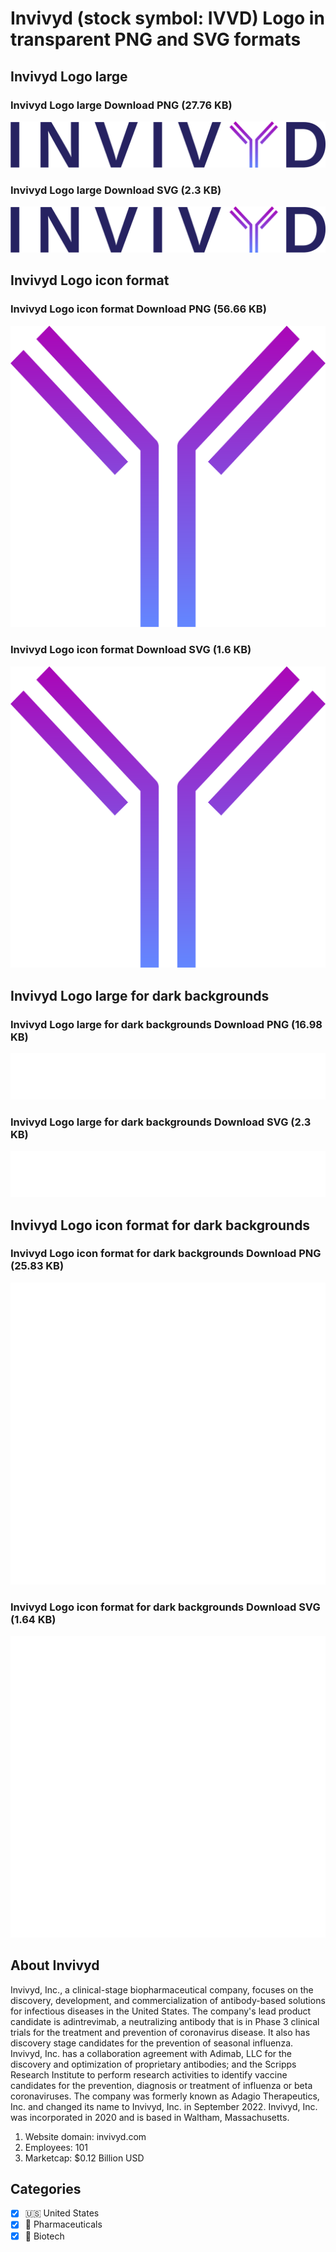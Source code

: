 # Invivyd (stock symbol: IVVD) Logo in transparent PNG and SVG formats

## Invivyd Logo large

### Invivyd Logo large Download PNG (27.76 KB)

![Invivyd Logo large Download PNG (27.76 KB)](/img/orig/IVVD_BIG-139bfc28.png)

### Invivyd Logo large Download SVG (2.3 KB)

![Invivyd Logo large Download SVG (2.3 KB)](/img/orig/IVVD_BIG-43fc3ee3.svg)

## Invivyd Logo icon format

### Invivyd Logo icon format Download PNG (56.66 KB)

![Invivyd Logo icon format Download PNG (56.66 KB)](/img/orig/IVVD-b42e7d4b.png)

### Invivyd Logo icon format Download SVG (1.6 KB)

![Invivyd Logo icon format Download SVG (1.6 KB)](/img/orig/IVVD-c73f6442.svg)

## Invivyd Logo large for dark backgrounds

### Invivyd Logo large for dark backgrounds Download PNG (16.98 KB)

![Invivyd Logo large for dark backgrounds Download PNG (16.98 KB)](/img/orig/IVVD_BIG.D-a6dfcad5.png)

### Invivyd Logo large for dark backgrounds Download SVG (2.3 KB)

![Invivyd Logo large for dark backgrounds Download SVG (2.3 KB)](/img/orig/IVVD_BIG.D-00886dee.svg)

## Invivyd Logo icon format for dark backgrounds

### Invivyd Logo icon format for dark backgrounds Download PNG (25.83 KB)

![Invivyd Logo icon format for dark backgrounds Download PNG (25.83 KB)](/img/orig/IVVD.D-4cbd816d.png)

### Invivyd Logo icon format for dark backgrounds Download SVG (1.64 KB)

![Invivyd Logo icon format for dark backgrounds Download SVG (1.64 KB)](/img/orig/IVVD.D-4dae3ffe.svg)

## About Invivyd

Invivyd, Inc., a clinical-stage biopharmaceutical company, focuses on the discovery, development, and commercialization of antibody-based solutions for infectious diseases in the United States. The company's lead product candidate is adintrevimab, a neutralizing antibody that is in Phase 3 clinical trials for the treatment and prevention of coronavirus disease. It also has discovery stage candidates for the prevention of seasonal influenza. Invivyd, Inc. has a collaboration agreement with Adimab, LLC for the discovery and optimization of proprietary antibodies; and the Scripps Research Institute to perform research activities to identify vaccine candidates for the prevention, diagnosis or treatment of influenza or beta coronaviruses. The company was formerly known as Adagio Therapeutics, Inc. and changed its name to Invivyd, Inc. in September 2022. Invivyd, Inc. was incorporated in 2020 and is based in Waltham, Massachusetts.

1. Website domain: invivyd.com
2. Employees: 101
3. Marketcap: $0.12 Billion USD


## Categories
- [x] 🇺🇸 United States
- [x] 💊 Pharmaceuticals
- [x] 🧬 Biotech
